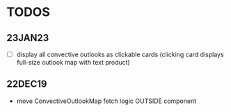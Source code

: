 # TODOS

## 23JAN23

- [ ] display all convective outlooks as clickable cards (clicking card displays full-size outlook map with text product)

## 22DEC19

- move ConvectiveOutlookMap fetch logic OUTSIDE component
